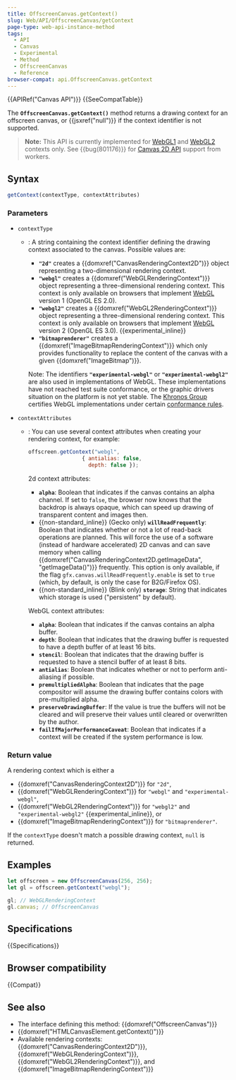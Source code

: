 ```yaml
---
title: OffscreenCanvas.getContext()
slug: Web/API/OffscreenCanvas/getContext
page-type: web-api-instance-method
tags:
  - API
  - Canvas
  - Experimental
  - Method
  - OffscreenCanvas
  - Reference
browser-compat: api.OffscreenCanvas.getContext
---
```

{{APIRef("Canvas API")}} {{SeeCompatTable}}

The **`OffscreenCanvas.getContext()`** method returns a drawing
context for an offscreen canvas, or {{jsxref("null")}} if the context identifier is not
supported.

> **Note:** This API is currently implemented for [WebGL1](/en-US/docs/Web/API/WebGLRenderingContext) and [WebGL2](/en-US/docs/Web/API/WebGL2RenderingContext) contexts only. See
> {{bug(801176)}} for [Canvas 2D API](/en-US/docs/Web/API/Canvas_API) support
> from workers.

## Syntax

```js
getContext(contextType, contextAttributes)
```

### Parameters

- `contextType`

  - : A string containing the context identifier defining the drawing
    context associated to the canvas. Possible values are:

    - **`"2d"`** creates a
      {{domxref("CanvasRenderingContext2D")}} object representing a two-dimensional
      rendering context.
    - **`"webgl"`** creates a
      {{domxref("WebGLRenderingContext")}} object representing a three-dimensional
      rendering context. This context is only available on browsers that implement [WebGL](/en-US/docs/Web/API/WebGL_API) version 1 (OpenGL ES 2.0).
    - **`"webgl2"`** creates a
      {{domxref("WebGL2RenderingContext")}} object representing a three-dimensional
      rendering context. This context is only available on browsers that implement [WebGL](/en-US/docs/Web/API/WebGL_API) version 2 (OpenGL ES 3.0).
      {{experimental_inline}}
    - **`"bitmaprenderer"`** creates a
      {{domxref("ImageBitmapRenderingContext")}} which only provides functionality to
      replace the content of the canvas with a given {{domxref("ImageBitmap")}}.

    Note: The identifiers **`"experimental-webgl"`** or
    **`"experimental-webgl2"`** are also used in implementations
    of WebGL. These implementations have not reached test suite conformance, or the
    graphic drivers situation on the platform is not yet stable. The [Khronos Group](https://www.khronos.org/) certifies WebGL implementations
    under certain [conformance rules](https://www.khronos.org/registry/webgl/sdk/tests/CONFORMANCE_RULES.txt).

- `contextAttributes`

  - : You can use several context attributes when creating your rendering context, for
    example:

    ```js
    offscreen.getContext("webgl",
                     { antialias: false,
                       depth: false });
    ```

    2d context attributes:

    - **`alpha`**: Boolean that indicates if the canvas
      contains an alpha channel. If set to `false`, the browser now knows
      that the backdrop is always opaque, which can speed up drawing of transparent
      content and images then.
    - {{non-standard_inline}} (Gecko only)
      **`willReadFrequently`**: Boolean that indicates whether
      or not a lot of read-back operations are planned. This will force the use of a
      software (instead of hardware accelerated) 2D canvas and can save memory when
      calling {{domxref("CanvasRenderingContext2D.getImageData", "getImageData()")}}
      frequently. This option is only available, if the flag
      `gfx.canvas.willReadFrequently.enable` is set to `true`
      (which, by default, is only the case for B2G/Firefox OS).
    - {{non-standard_inline}} (Blink only) **`storage`**:
      String that indicates which storage is used ("persistent" by default).

    WebGL context attributes:

    - **`alpha`**: Boolean that indicates if the canvas
      contains an alpha buffer.
    - **`depth`**: Boolean that indicates that the drawing
      buffer is requested to have a depth buffer of at least 16 bits.
    - **`stencil`**: Boolean that indicates that the drawing
      buffer is requested to have a stencil buffer of at least 8 bits.
    - **`antialias`**: Boolean that indicates whether or not
      to perform anti-aliasing if possible.
    - **`premultipliedAlpha`**: Boolean that indicates that
      the page compositor will assume the drawing buffer contains colors with
      pre-multiplied alpha.
    - **`preserveDrawingBuffer`**: If the value is true the
      buffers will not be cleared and will preserve their values until cleared or
      overwritten by the author.
    - **`failIfMajorPerformanceCaveat`**: Boolean that
      indicates if a context will be created if the system performance is low.

### Return value

A rendering context which is either a

- {{domxref("CanvasRenderingContext2D")}} for `"2d"`,
- {{domxref("WebGLRenderingContext")}} for `"webgl"` and
  `"experimental-webgl"`,
- {{domxref("WebGL2RenderingContext")}} for `"webgl2"` and
  `"experimental-webgl2"` {{experimental_inline}}, or
- {{domxref("ImageBitmapRenderingContext")}} for `"bitmaprenderer"`.

If the `contextType` doesn't match a possible drawing context,
`null` is returned.

## Examples

```js
let offscreen = new OffscreenCanvas(256, 256);
let gl = offscreen.getContext("webgl");

gl; // WebGLRenderingContext
gl.canvas; // OffscreenCanvas
```

## Specifications

{{Specifications}}

## Browser compatibility

{{Compat}}

## See also

- The interface defining this method: {{domxref("OffscreenCanvas")}}
- {{domxref("HTMLCanvasElement.getContext()")}}
- Available rendering contexts: {{domxref("CanvasRenderingContext2D")}},
  {{domxref("WebGLRenderingContext")}}, {{domxref("WebGL2RenderingContext")}}, and
  {{domxref("ImageBitmapRenderingContext")}}
